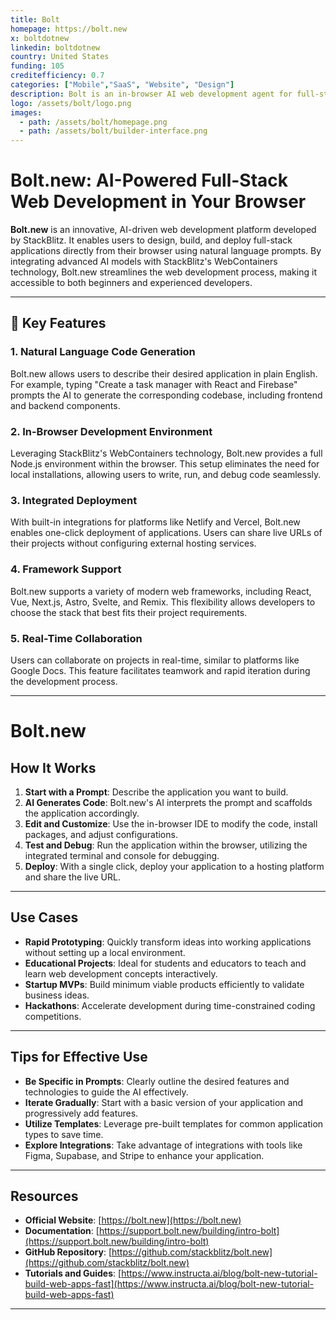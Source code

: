 ```yaml
---
title: Bolt
homepage: https://bolt.new
x: boltdotnew
linkedin: boltdotnew
country: United States
funding: 105
creditefficiency: 0.7
categories: ["Mobile","SaaS", "Website", "Design"]
description: Bolt is an in-browser AI web development agent for full-stack web application development. It provides a chat-based environment where you prompt an agent to make code changes. These changes are implemented in realtime in the development environment.
logo: /assets/bolt/logo.png
images:
  - path: /assets/bolt/homepage.png
  - path: /assets/bolt/builder-interface.png
---
```


# Bolt.new: AI-Powered Full-Stack Web Development in Your Browser

**Bolt.new** is an innovative, AI-driven web development platform developed by StackBlitz. It enables users to design, build, and deploy full-stack applications directly from their browser using natural language prompts. By integrating advanced AI models with StackBlitz's WebContainers technology, Bolt.new streamlines the web development process, making it accessible to both beginners and experienced developers.

---

## 🚀 Key Features

### 1. **Natural Language Code Generation**

Bolt.new allows users to describe their desired application in plain English. For example, typing "Create a task manager with React and Firebase" prompts the AI to generate the corresponding codebase, including frontend and backend components.

### 2. **In-Browser Development Environment**

Leveraging StackBlitz's WebContainers technology, Bolt.new provides a full Node.js environment within the browser. This setup eliminates the need for local installations, allowing users to write, run, and debug code seamlessly.

### 3. **Integrated Deployment**

With built-in integrations for platforms like Netlify and Vercel, Bolt.new enables one-click deployment of applications. Users can share live URLs of their projects without configuring external hosting services.

### 4. **Framework Support**

Bolt.new supports a variety of modern web frameworks, including React, Vue, Next.js, Astro, Svelte, and Remix. This flexibility allows developers to choose the stack that best fits their project requirements.

### 5. **Real-Time Collaboration**

Users can collaborate on projects in real-time, similar to platforms like Google Docs. This feature facilitates teamwork and rapid iteration during the development process.

---

# Bolt.new

## How It Works

1. **Start with a Prompt**: Describe the application you want to build.
2. **AI Generates Code**: Bolt.new's AI interprets the prompt and scaffolds the application accordingly.
3. **Edit and Customize**: Use the in-browser IDE to modify the code, install packages, and adjust configurations.
4. **Test and Debug**: Run the application within the browser, utilizing the integrated terminal and console for debugging.
5. **Deploy**: With a single click, deploy your application to a hosting platform and share the live URL.

---

## Use Cases

- **Rapid Prototyping**: Quickly transform ideas into working applications without setting up a local environment.
- **Educational Projects**: Ideal for students and educators to teach and learn web development concepts interactively.
- **Startup MVPs**: Build minimum viable products efficiently to validate business ideas.
- **Hackathons**: Accelerate development during time-constrained coding competitions.

---

## Tips for Effective Use

- **Be Specific in Prompts**: Clearly outline the desired features and technologies to guide the AI effectively.
- **Iterate Gradually**: Start with a basic version of your application and progressively add features.
- **Utilize Templates**: Leverage pre-built templates for common application types to save time.
- **Explore Integrations**: Take advantage of integrations with tools like Figma, Supabase, and Stripe to enhance your application.

---

## Resources

- **Official Website**: [https://bolt.new](https://bolt.new)
- **Documentation**: [https://support.bolt.new/building/intro-bolt](https://support.bolt.new/building/intro-bolt)
- **GitHub Repository**: [https://github.com/stackblitz/bolt.new](https://github.com/stackblitz/bolt.new)
- **Tutorials and Guides**: [https://www.instructa.ai/blog/bolt-new-tutorial-build-web-apps-fast](https://www.instructa.ai/blog/bolt-new-tutorial-build-web-apps-fast)

---


